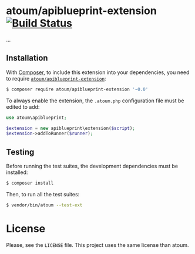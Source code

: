 # atoum/apiblueprint-extension [![Build Status](https://travis-ci.org/Hywan/atoum-apiblueprint-extension.svg?branch=master)](https://travis-ci.org/Hywan/atoum-apiblueprint-extension)

…

## Installation

With [Composer](https://getcomposer.org/), to include this extension into
your dependencies, you need to
require
[`atoum/apiblueprint-extension`](https://packagist.org/packages/atoum/apiblueprint-extension):

```sh
$ composer require atoum/apiblueprint-extension '~0.0'
```

To always enable the extension, the `.atoum.php` configuration file must be edited to add:

```php
use atoum\apiblueprint;

$extension = new apiblueprint\extension($script);
$extension->addToRunner($runner);
```

## Testing

Before running the test suites, the development dependencies must be installed:

```sh
$ composer install
```

Then, to run all the test suites:

```sh
$ vendor/bin/atoum --test-ext
```

# License

Please, see the `LICENSE` file. This project uses the same license than atoum.
